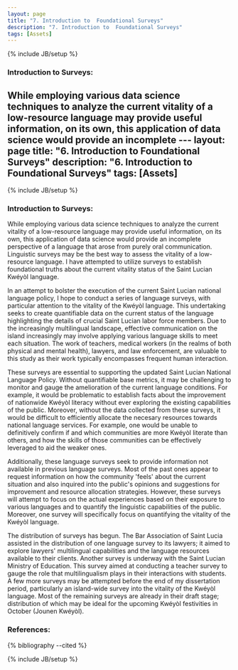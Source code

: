 ```yaml
---
layout: page
title: "7. Introduction to  Foundational Surveys"
description: "7. Introduction to  Foundational Surveys"
tags: [Assets]
---
```

{% include JB/setup %}

### Introduction to Surveys:

While employing various data science techniques to analyze the current vitality of a low-resource language may provide useful information, on its own, this application of data science would provide an incomplete ---
layout: page
title: "6. Introduction to  Foundational Surveys"
description: "6. Introduction to  Foundational Surveys"
tags: [Assets]
---
{% include JB/setup %}

### Introduction to Surveys:

While employing various data science techniques to analyze the current vitality of a low-resource language may provide useful information, on its own, this application of data science would provide an incomplete perspective of a language that arose from purely oral communication. Linguistic surveys may be the best way to assess the vitality of a low-resource language.  I have attempted to utilize surveys to establish foundational truths about the current vitality status of the Saint Lucian Kwéyòl language.  

In an attempt to bolster the execution of the current Saint Lucian national language policy, I hope to conduct a series of language surveys, with particular attention to the vitality of the Kwéyòl language. This undertaking seeks to create quantifiable data on the current status of the language highlighting the details of crucial Saint Lucian labor force members. Due to the increasingly multilingual landscape, effective communication on the island increasingly may involve applying various language skills to meet each situation. The work of teachers, medical workers (in the realms of both physical and mental health), lawyers, and law enforcement, are valuable to this study as their work typically encompasses frequent human interaction.

These surveys are essential to supporting the updated Saint Lucian National Language Policy. Without quantifiable base metrics, it may be challenging to monitor and gauge the amelioration of the current language conditions. For example, it would be problematic to establish facts about the improvement of nationwide Kwéyòl literacy without ever exploring the existing capabilities of the public. Moreover, without the data collected from these surveys, it would be difficult to efficiently allocate the necesary resources towards national language services. For example, one would be unable to definitively confirm if and which communities are more Kwéyòl literate than others, and how the skills of those communities can be effectively leveraged to aid the weaker ones.

Additionally, these language surveys seek to provide information not available in previous language surveys. Most of the past ones appear to request information on how the community 'feels' about the current situation and also inquired into the public's opinions and suggestions for improvement and resource allocation strategies. However, these surveys will attempt to focus on the actual experiences based on their exposure to various languages and to quantify the linguistic capabilities of the public. Moreover, one survey will specifically focus on quantifying the vitality of the Kwéyòl language. 

The distribution of surveys has begun. The Bar Association of Saint Lucia assisted in the distribution of one language survey to its lawyers; it aimed to explore lawyers' multilingual capabilities and the language resources available to their clients. Another survey is underway with the Saint Lucian Ministry of Education. This survey aimed at conducting a teacher survey to gauge the role that multilingualism plays in their interactions with students. A few more surveys may be attempted before the end of my dissertation period, particularly an island-wide survey into the vitality of the Kwéyòl language. Most of the remaining surveys are already in their draft stage; distribution of which may be ideal for the upcoming Kwéyòl festivities in October (Jounen Kwéyòl).

### References:


{% bibliography --cited %}

{% include JB/setup %}

